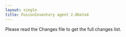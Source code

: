 ```yaml
---
layout: single
title: FusionInventory agent 2.0beta4
---
```


Please read the Changes file to get the full changes list.
